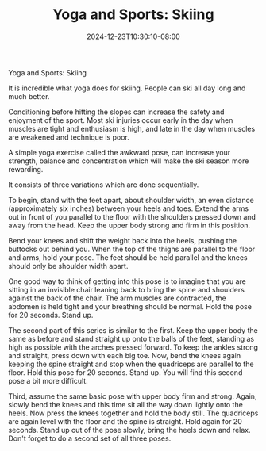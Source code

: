 ﻿---
title: "Yoga and Sports: Skiing"
date: 2024-12-23T10:30:10-08:00
description: "yoga Tips for Web Success"
featured_image: "/images/yoga.jpg"
tags: ["yoga"]
---

Yoga and Sports: Skiing

It is incredible what yoga does for skiing. People can ski all day long and much better. 

Conditioning before hitting the slopes can increase the safety and enjoyment of the sport. Most ski injuries occur early in the day when muscles are tight and enthusiasm is high, and late in the day when muscles are weakened and technique is poor. 

A simple yoga exercise called the awkward pose, can increase your strength, balance and concentration which will make the ski season more rewarding. 

It consists of three variations which are done sequentially. 

To begin, stand with the feet apart, about shoulder width, an even distance (approximately six inches) between your heels and toes. Extend the arms out in front of you parallel to the floor with the shoulders pressed down and away from the head. Keep the upper body strong and firm in this position. 

Bend your knees and shift the weight back into the heels, pushing the buttocks out behind you. When the top of the thighs are parallel to the floor and arms, hold your pose. The feet should be held parallel and the knees should only be shoulder width apart. 

One good way to think of getting into this pose is to imagine that you are sitting in an invisible chair leaning back to bring the spine and shoulders against the back of the chair. The arm muscles are contracted, the abdomen is held tight and your breathing should be normal. Hold the pose for 20 seconds. Stand up. 

The second part of this series is similar to the first. Keep the upper body the same as before and stand straight up onto the balls of the feet, standing as high as possible with the arches pressed forward. To keep the ankles strong and straight, press down with each big toe. Now, bend the knees again keeping the spine straight and stop when the quadriceps are parallel to the floor. Hold this pose for 20 seconds. Stand up. You will find this second pose a bit more difficult. 

Third, assume the same basic pose with upper body firm and strong. Again, slowly bend the knees and this time sit all the way down lightly onto the heels. Now press the knees together and hold the body still. The quadriceps are again level with the floor and the spine is straight. Hold again for 20 seconds. Stand up out of the pose slowly, bring the heels down and relax. Don't forget to do a second set of all three poses.

